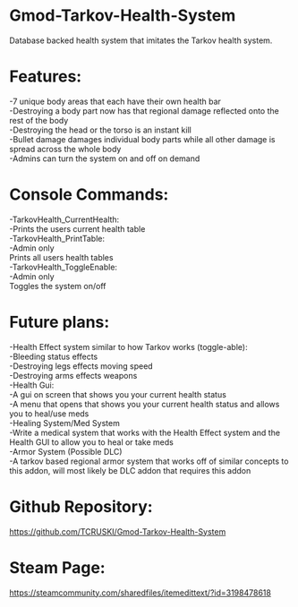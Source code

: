 # Gmod-Tarkov-Health-System

Database backed health system that imitates the Tarkov health system.

# Features:
-7 unique body areas that each have their own health bar  
-Destroying a body part now has that regional damage reflected onto the rest of the body  
-Destroying the head or the torso is an instant kill  
-Bullet damage damages individual body parts while all other damage is spread across the whole body  
-Admins can turn the system on and off on demand  

# Console Commands:
-TarkovHealth_CurrentHealth:  
     -Prints the users current health table  
-TarkovHealth_PrintTable:  
     -Admin only  
     Prints all users health tables  
-TarkovHealth_ToggleEnable:  
     -Admin only  
     Toggles the system on/off  

# Future plans:
-Health Effect system similar to how Tarkov works (toggle-able):  
     -Bleeding status effects  
     -Destroying legs effects moving speed  
     -Destroying arms effects weapons  
-Health Gui:  
     -A gui on screen that shows you your current health status  
     -A menu that opens that shows you your current health status and allows you to heal/use meds  
-Healing System/Med System  
     -Write a medical system that works with the Health Effect system and the Health GUI to allow you to heal or take meds  
-Armor System (Possible DLC)  
     -A tarkov based regional armor system that works off of similar concepts to this addon, will most likely be DLC addon that requires this addon  

# Github Repository:
https://github.com/TCRUSKI/Gmod-Tarkov-Health-System

# Steam Page:
https://steamcommunity.com/sharedfiles/itemedittext/?id=3198478618
